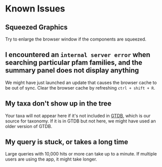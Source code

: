 Known Issues
===

Squeezed Graphics
----
Try to enlarge the browser window if the components are squeezed.


I encountered an `internal server error` when searching particular pfam families, and the summary panel does not display anything
----
We might have just launched an update that causes the browser cache to be out of sync. Clear the browser cache by refreshing `ctrl + shift + R`.

My taxa don't show up in the tree
----
Your taxa will not appear here if it's not included in [GTDB](http://gtdb.ecogenomic.org/), which is our source for taxonomy. If it is in GTDB but not here, we might have used an older version of GTDB.

My query is stuck, or takes a long time
----
Large queries with 10,000 hits or more can take up to a minute. If multiple users are using the app, it might take longer.
